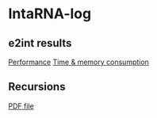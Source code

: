 # IntaRNA-log

## e2int results

[Performance](e2int/performance.pdf)
[Time & memory consumption](e2int/time_memory.pdf)


## Recursions

[PDF file](latex/IntaRNAlog.pdf)